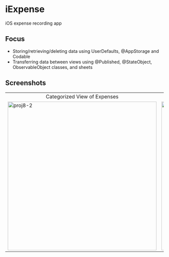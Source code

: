 # iExpense
iOS expense recording app

## Focus
* Storing/retrieving/deleting data using UserDefaults, @AppStorage and Codable
* Transferring data between views using @Published, @StateObject, ObservableObject classes, and sheets

## Screenshots
<table>
  <tr>
    <td align="middle">Categorized View of Expenses</td>
    <td align="middle">Adding a New Expense</td>
  </tr>
  <tr>
    <td><img width="473" alt="proj8-2" src="https://user-images.githubusercontent.com/29722295/197633696-61b10c0f-3558-4802-9a8e-4daa4946014a.png"/></td>
    <td><img width="473" alt="proj8" src="https://user-images.githubusercontent.com/29722295/197633651-a26cf3ca-53cb-4edd-9bd4-33ef0e0520eb.png"/></td>
  </tr>
</table>
